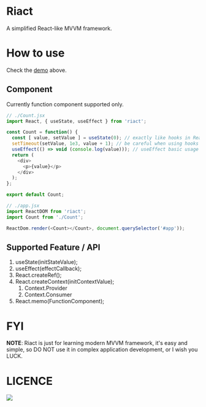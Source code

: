 # Riact

A simplified React-like MVVM framework.

# How to use

Check the [demo][1] above.

## Component

Currently function component supported only.

```javascript
// ./Count.jsx
import React, { useState, useEffect } from 'riact';

const Count = function() {
  const [ value, setValue ] = useState(0); // exactly like hooks in React 16.8.
  setTimeout(setValue, 1e3, value + 1); // be careful when using hooks in timer function, it's kind of tricky.
  useEffect(() => void (console.log(value))); // useEffect basic usage
  return (
    <div>
      <p>{value}</p>
    </div>
  );
};

export default Count;
```

```javascript
// ./app.jsx
import ReactDOM from 'riact';
import Count from './Count';

ReactDom.render(<Count></Count>, document.querySelector('#app'));
```

## Supported Feature / API

1. useState(initStateValue);
2. useEffect(effectCallback);
3. React.createRef();
4. React.createContext(initContextValue);
   1. Context.Provider
   2. Context.Consumer
5. React.memo(FunctionComponent);

# FYI

**NOTE**: Riact is just for learning modern MVVM framework, it's easy and simple, so DO NOT use it in complex application development, or I wish you LUCK.

# LICENCE

[![](http://www.wtfpl.net/wp-content/uploads/2012/12/wtfpl-badge-4.png)](http://www.wtfpl.net/)

[1]: https://github.com/oychao/riact/tree/master/demo
